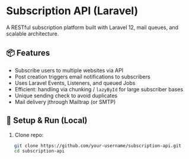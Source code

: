 # Subscription API (Laravel)

A RESTful subscription platform built with Laravel 12, mail queues, and scalable architecture.

## 📦 Features

- Subscribe users to multiple websites via API
- Post creation triggers email notifications to subscribers
- Uses Laravel Events, Listeners, and queued Jobs
- Efficient: handling via chunking / `lazyById` for large subscriber bases
- Unique sending check to avoid duplicates
- Mail delivery jthrough Mailtrap (or SMTP)

## 🚀 Setup & Run (Local)

1. Clone repo:
```bash
   git clone https://github.com/your-username/subscription-api.git
   cd subscription-api